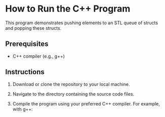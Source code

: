 # How to Run the C++ Program

This program demonstrates pushing elements to an STL queue of structs and popping these structs.

## Prerequisites
- C++ compiler (e.g., g++)

## Instructions
1. Download or clone the repository to your local machine.

2. Navigate to the directory containing the source code files.

3. Compile the program using your preferred C++ compiler. For example, with g++:
